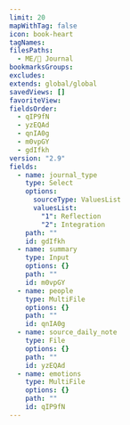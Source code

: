 ```yaml
---
limit: 20
mapWithTag: false
icon: book-heart
tagNames: 
filesPaths:
  - ME/📓 Journal
bookmarksGroups: 
excludes: 
extends: global/global
savedViews: []
favoriteView: 
fieldsOrder:
  - qIP9fN
  - yzEQAd
  - qnIA0g
  - m0vpGY
  - gdIfkh
version: "2.9"
fields:
  - name: journal_type
    type: Select
    options:
      sourceType: ValuesList
      valuesList:
        "1": Reflection
        "2": Integration
    path: ""
    id: gdIfkh
  - name: summary
    type: Input
    options: {}
    path: ""
    id: m0vpGY
  - name: people
    type: MultiFile
    options: {}
    path: ""
    id: qnIA0g
  - name: source_daily_note
    type: File
    options: {}
    path: ""
    id: yzEQAd
  - name: emotions
    type: MultiFile
    options: {}
    path: ""
    id: qIP9fN
---
```

